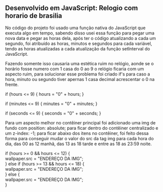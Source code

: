 
<h2> Desenvolvido em JavaScript: Relogio com horario de brasilia </h2>

<p>No código do projeto foi usado uma função nativa do JavaScript que executa algo em tempo, sabendo disso usei essa função para pegar uma nova data e pegar as horas dela, após ter o código atualizando a cada um segundo, foi atribuído as horas, minutos e segundos para cada variável, tendo as horas atualizadas a cada atualização da função setInterval do JavaScript.</p>

<p>Fazendo somente isso causaria uma estética ruim no relógio, aonde se o horário fosse numero com 1 casa do 0 ao 9 o relógio ficaria com um aspecto ruim, para solucionar esse problema foi criado if's para caso a hora, minuto ou segundo tiver apernas 1 casa decimal acrescentar o 0 na frente. </p>

<p> 

if (hours <= 9) {
      hours = "0" + hours;
    }

</p>

<p> 

 if (minutes <= 9) {
      minutes = "0" + minutes;
    }

</p>

<p> 

 if (seconds <= 9) {
      seconds = "0" + seconds;
    }

</p>

<p>Para um aspecto melhor no contêiner principal foi adicionado uma img de fundo com position: absolute; para ficar dentro do contêiner centralizado e um z-index: -1; para ficar abaixo dos itens no contêiner, foi feito dessa forma para conseguir mudar o valor do src da tag img para cada hora do dia, das 00 as 12 manhã, das 13 as 18 tarde e entre as 18 as 23:59 noite.  </p>

<p> 

if (hours >= 0 && hours <= 12) { <br>
        wallpaper.src = "ENDEREÇO DA IMG"; <br>
    } else if (hours >= 13 && hours <= 18) { <br>
        wallpaper.src = "ENDEREÇO DA IMG"; <br>
    } else { <br>
      wallpaper.src = "ENDEREÇO DA IMG"; <br>
    }
</p>
